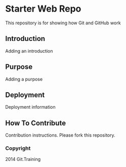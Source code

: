 # Starter Web Repo

This repository is for showing how Git and GitHub work

## Introduction

Adding an introduction

## Purpose

Adding a purpose

## Deployment

Deployment information

## How To Contribute

Contribution instructions. Please fork this repository.

### Copyright

2014 Git.Training